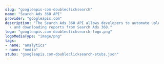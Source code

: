 ```yaml
---
slug: "googleapis-com-doubleclicksearch"
name: "Search Ads 360 API"
provider: "googleapis.com"
description: "The Search Ads 360 API allows developers to automate uploading conversions\
  \ and downloading reports from Search Ads 360."
logo: "googleapis.com-doubleclicksearch-logo.png"
logoMediaType: "image/png"
tags:
- name: "analytics"
- name: "media"
stubs: "googleapis.com-doubleclicksearch-stubs.json"
---
```

